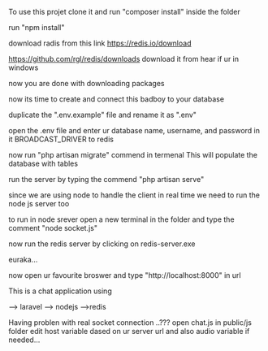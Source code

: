 To use this projet clone it and
  run "composer install" inside the folder
  
 
  run "npm install"
  
  download  radis from this link 
  https://redis.io/download
  
   https://github.com/rgl/redis/downloads download it from hear if ur in windows
  
  
  now you are done with downloading packages
  
  
  now its time to create and connect this badboy to your database
  
  duplicate the ".env.example" file and rename it as ".env"
  
  open the .env file and enter ur database name, username, and password in it
  BROADCAST_DRIVER to redis
  
  
  now run "php artisan migrate" commend in termenal
  This will populate the database with tables 
  
  run the server by typing the commend "php artisan serve" 
  
  since we are using node to handle the client in real time we need to run the node js server too
  
  to run in node srever open a new terminal in the folder and type the comment "node socket.js"
  
  now run the redis server by clicking on redis-server.exe 
  
  euraka... 
  
  now open ur favourite broswer and type "http://localhost:8000" in url
  

This is a chat application 
using


--> laravel
--> nodejs
-->redis

Having problen with real socket connection ..???
open chat.js in public/js folder edit host variable dased on ur server url
and also audio variable if needed...

